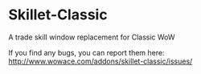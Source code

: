 
# Skillet-Classic

A trade skill window replacement for Classic WoW

If you find any bugs, you can report them here: http://www.wowace.com/addons/skillet-classic/issues/
